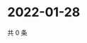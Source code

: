 # 2022-01-28

共 0 条

<!-- BEGIN WEIBO -->
<!-- 最后更新时间 Fri Jan 28 2022 02:18:01 GMT+0800 (China Standard Time) -->

<!-- END WEIBO -->
